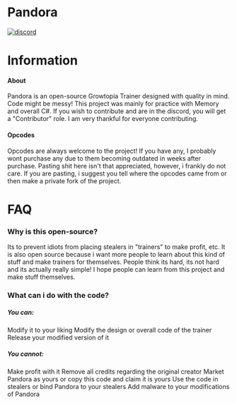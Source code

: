 # Pandora

[![discord](https://img.shields.io/badge/Discord-Pandora-8080c0)](https://discord.gg/2AkbVqDAcT)

# Information
#### About
Pandora is an open-source Growtopia Trainer designed with quality in mind. Code might be messy! This project was mainly for practice with Memory and overall C#.
If you wish to contribute and are in the discord, you will get a "Contributor" role. I am very thankful for everyone contributing.

#### Opcodes
Opcodes are always welcome to the project! If you have any, I probably wont purchase any due to them becoming outdated in weeks after purchase.
Pasting shit here isn't that appreciated, however, i frankly do not care. If you are pasting, i suggest you tell where the opcodes came from or then make a private fork of the project.

# FAQ
### Why is this open-source?
Its to prevent idiots from placing stealers in "trainers" to make profit, etc. It is also open source because i want more people to learn about this kind of stuff and make trainers for themselves. People think its hard, its not hard and its actually really simple! I hope people can learn from this project and make stuff themselves.

### What can i do with the code?
##### You can:
Modify it to your liking
Modify the design or overall code of the trainer
Release your modified version of it

##### You cannot:
Make profit with it
Remove all credits regarding the original creator
Market Pandora as yours or copy this code and claim it is yours
Use the code in stealers or bind Pandora to your stealers
Add malware to your modifications of Pandora

